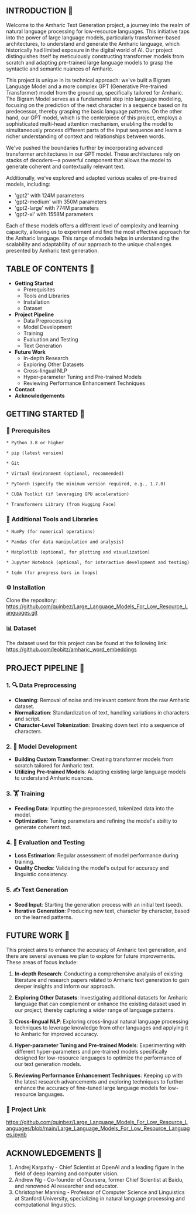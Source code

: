 ## **INTRODUCTION** 📖 
Welcome to the Amharic Text Generation project, a journey into the realm of natural language processing for low-resource languages. This initiative taps into the power of large language models, particularly transformer-based architectures, to understand and generate the Amharic language, which historically had limited exposure in the digital world of AI. Our project distinguishes itself by meticulously constructing transformer models from scratch and adapting pre-trained large language models to grasp the syntactic and semantic nuances of Amharic. 

This project is unique in its technical approach: we've built a Bigram Language Model and a more complex GPT (Generative Pre-trained Transformer) model from the ground up, specifically tailored for Amharic. The Bigram Model serves as a fundamental step into language modeling, focusing on the prediction of the next character in a sequence based on its predecessor, thereby grasping the basic language patterns. On the other hand, our GPT model, which is the centerpiece of this project, employs a sophisticated multi-head attention mechanism, enabling the model to simultaneously process different parts of the input sequence and learn a richer understanding of context and relationships between words.

We've pushed the boundaries further by incorporating advanced transformer architectures in our GPT model. These architectures rely on stacks of decoders—a powerful component that allows the model to generate coherent and contextually relevant text.

Additionally, we've explored and adapted various scales of pre-trained models, including:
* 'gpt2' with 124M parameters
* 'gpt2-medium' with 350M parameters
* 'gpt2-large' with 774M parameters
* 'gpt2-xl' with 1558M parameters

Each of these models offers a different level of complexity and learning capacity, allowing us to experiment and find the most effective approach for the Amharic language. This range of models helps in understanding the scalability and adaptability of our approach to the unique challenges presented by Amharic text generation.

## **TABLE OF CONTENTS** 📑
* **Getting Started**
   * Prerequisites
   * Tools and Libraries
   * Installation
   * Dataset
* **Project Pipeline**
   * Data Preprocessing
   * Model Development
   * Training
   * Evaluation and Testing
   * Text Generation
* **Future Work**
   *  In-depth Research
   *  Exploring Other Datasets
   *  Cross-lingual NLP
   *  Hyper-parameter Tuning and Pre-trained Models
   *  Reviewing Performance Enhancement Techniques
* **Contact**
* **Acknowledgements**

## **GETTING STARTED** 🚀 
### 🔧 **Prerequisites** 
    
    * Python 3.8 or higher
    
    * pip (latest version)
    
    * Git
    
    * Virtual Environment (optional, recommended)
    
    * PyTorch (specify the minimum version required, e.g., 1.7.0)
    
    * CUDA Toolkit (if leveraging GPU acceleration)
    
    * Transformers Library (from Hugging Face)
    
### 🧰 **Additional Tools and Libraries** 

    * NumPy (for numerical operations)
    
    * Pandas (for data manipulation and analysis)
    
    * Matplotlib (optional, for plotting and visualization)
    
    * Jupyter Notebook (optional, for interactive development and testing)
    
    * tqdm (for progress bars in loops)
    
### ⚙️ **Installation**

Clone the repository: 
https://github.com/quinbez/Large_Language_Models_For_Low_Resource_Languages.git

### 📊 **Dataset**
The dataset used for this project can be found at the following link:
https://github.com/leobitz/amharic_word_embeddings

##  PROJECT PIPELINE 🔀
### 1. 🔍 **Data Preprocessing**
* **Cleaning**: Removal of noise and irrelevant content from the raw Amharic dataset.
* **Normalization**: Standardization of text, handling variations in characters and script.
* **Character-Level Tokenization**: Breaking down text into a sequence of characters.
### 2. 🧠 **Model Development**
* **Building Custom Transformer**: Creating transformer models from scratch tailored for Amharic text.
* **Utilizing Pre-trained Models**: Adapting existing large language models to understand Amharic nuances.
### 3. 🏋️ **Training**
* **Feeding Data**: Inputting the preprocessed, tokenized data into the model.
* **Optimization**: Tuning parameters and refining the model's ability to generate coherent text.
### 4. 🔬 **Evaluation and Testing**
* **Loss Estimation**: Regular assessment of model performance during training.
* **Quality Checks**: Validating the model's output for accuracy and linguistic consistency.
### 5. ✍️ **Text Generation**
* **Seed Input**: Starting the generation process with an initial text (seed).
* **Iterative Generation**: Producing new text, character by character, based on the learned patterns.

## **FUTURE WORK** 🔮 
This project aims to enhance the accuracy of Amharic text generation, and there are several avenues we plan to explore for future improvements. These areas of focus include:

1. **In-depth Research**: Conducting a comprehensive analysis of existing literature and research papers related to Amharic text generation to gain deeper insights and inform our approach.

2. **Exploring Other Datasets**: Investigating additional datasets for Amharic language that can complement or enhance the existing dataset used in our project, thereby capturing a wider range of language patterns.

3. **Cross-lingual NLP**: Exploring cross-lingual natural language processing techniques to leverage knowledge from other languages and applying it to Amharic for improved accuracy.

4. **Hyper-parameter Tuning and Pre-trained Models**: Experimenting with different hyper-parameters and pre-trained models specifically designed for low-resource languages to optimize the performance of our text generation models.

5. **Reviewing Performance Enhancement Techniques**: Keeping up with the latest research advancements and exploring techniques to further enhance the accuracy of fine-tuned large language models for low-resource languages.



### 📂 **Project Link** 

https://github.com/quinbez/Large_Language_Models_For_Low_Resource_Languages/blob/main/Large_Language_Models_For_Low_Resource_Languages.ipynb

## **ACKNOWLEDGEMENTS** 🙏
1. Andrej Karpathy - Chief Scientist at OpenAI and a leading figure in the field of deep learning and computer vision.
2. Andrew Ng - Co-founder of Coursera, former Chief Scientist at Baidu, and renowned AI researcher and educator.
3. Christopher Manning - Professor of Computer Science and Linguistics at Stanford University, specializing in natural language processing and computational linguistics.
